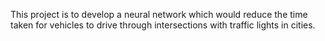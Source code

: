 This project is to develop a neural network which would reduce the time taken for vehicles to drive through intersections with traffic lights in cities.